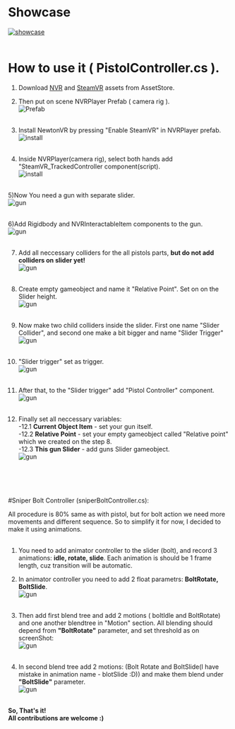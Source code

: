# Showcase
<a href="https://www.youtube.com/watch?v=TuSBAilQUN4">![showcase](http://dl3.joxi.net/drive/2018/01/30/0005/1731/378563/63/eb51a70308.jpg)</a> <br><br>

# How to use it ( PistolController.cs ).
1) Download <a href="https://assetstore.unity.com/packages/tools/newtonvr-75712">NVR</a> and <a href="https://assetstore.unity.com/packages/templates/systems/steamvr-plugin-32647">SteamVR</a> assets from AssetStore.

2) Then put on scene NVRPlayer Prefab ( camera rig ).<br>
![Prefab](http://dl4.joxi.net/drive/2018/01/30/0005/1731/378563/63/99aa43ea0c.jpg)<br><br>

3) Install NewtonVR by pressing "Enable SteamVR" in NVRPlayer prefab. <br>
![install](http://dl4.joxi.net/drive/2018/01/30/0005/1731/378563/63/295ebdc043.jpg)<br><br>

4) Inside NVRPlayer(camera rig), select both hands add "SteamVR_TrackedController component(script). <br>
![install](http://dl4.joxi.net/drive/2018/01/30/0005/1731/378563/63/a421820fa4.jpg)<br><br>

5)Now You need a gun with separate slider.<br>
![gun](http://dl3.joxi.net/drive/2018/01/30/0005/1731/378563/63/8afadb97d2.jpg)<br><br>

6)Add Rigidbody and NVRInteractableItem components to the gun.<br>
![gun](http://dl4.joxi.net/drive/2018/01/30/0005/1731/378563/63/5897b84d15.jpg)<br><br>

7) Add all neccessary colliders for the all pistols parts, <b>but do not add colliders on slider yet!</b><br>
![gun](http://dl4.joxi.net/drive/2018/01/30/0005/1731/378563/63/3cd6f5d377.jpg)<br><br>

8) Create empty gameobject and name it "Relative Point". Set on on the Slider height.<br>
![gun](http://dl3.joxi.net/drive/2018/01/30/0005/1731/378563/63/23f423351a.jpg)<br><br>

9) Now make two child colliders inside the slider. First one name "Slider Collider", and second one make a bit bigger and name "Slider Trigger"<br>
![gun](http://dl4.joxi.net/drive/2018/01/30/0005/1731/378563/63/7158192523.jpg)<br><br>

10) "Slider trigger" set as trigger.<br>
![gun](http://dl4.joxi.net/drive/2018/01/30/0005/1731/378563/63/ada10ef192.jpg)<br><br>

11) After that, to the "Slider trigger" add "Pistol Controller" component.<br>
![gun](http://dl4.joxi.net/drive/2018/01/30/0005/1731/378563/63/e6184f1469.jpg)<br><br>

12) Finally set all neccessary variables:<br>
-12.1 <b>Current Object Item</b> - set your gun itself.<br>
-12.2 <b>Relative Point</b> - set your empty gameobject called "Relative point" which we created on the step 8.<br>
-12.3 <b>This gun Slider</b> - add guns Slider gameobject.<br>
![gun](http://dl3.joxi.net/drive/2018/01/30/0005/1731/378563/63/595fb1035f.jpg)<br><br>
<br><br><br>

#Sniper Bolt Controller (sniperBoltController.cs):

All procedure is 80% same as with pistol, but for bolt action we need more movements and different sequence.
So to simplify it for now, I decided to make it using animations.<br><br>

1) You need to add animator controller to the slider (bolt), and record 3 animations: <b>idle, rotate, slide</b>. Each animation is should be 1 frame length, cuz transition will be automatic.

2) In animator controller you need to add 2 float parametrs: <b>BoltRotate, BoltSlide</b>.<br>
![gun](http://dl3.joxi.net/drive/2018/01/30/0005/1731/378563/63/5ad5d2f219.jpg)<br><br>

3) Then add first blend tree and add 2 motions ( boltIdle and BoltRotate) and one another blendtree in "Motion" section. All blending should depend from <b>"BoltRotate"</b> parameter, and set threshold as on screenShot:<br>
![gun](http://dl4.joxi.net/drive/2018/01/30/0005/1731/378563/63/9934c710bd.jpg)<br><br>

4) In second blend tree add 2 motions: (Bolt Rotate and BoltSlide(I have mistake in animation name - blotSlide :D)) and make them blend under <b>"BoltSlide"</b> parameter.<br>
![gun](http://dl3.joxi.net/drive/2018/01/30/0005/1731/378563/63/e895c13b0b.jpg)<br><br>

<b> So, That's it! </b><br>
<b> All contributions are welcome :) </b>
